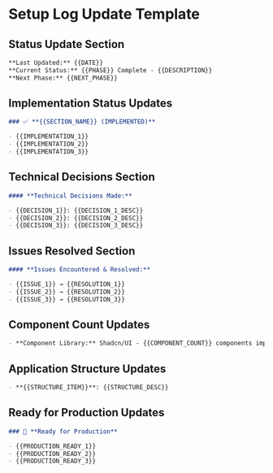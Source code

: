# Setup Log Update Template

## Status Update Section

```markdown
**Last Updated:** {{DATE}}  
**Current Status:** {{PHASE}} Complete - {{DESCRIPTION}}  
**Next Phase:** {{NEXT_PHASE}}
```

## Implementation Status Updates

```markdown
### ✅ **{{SECTION_NAME}} (IMPLEMENTED)**

- {{IMPLEMENTATION_1}}
- {{IMPLEMENTATION_2}}
- {{IMPLEMENTATION_3}}
```

## Technical Decisions Section

```markdown
#### **Technical Decisions Made:**

- {{DECISION_1}}: {{DECISION_1_DESC}}
- {{DECISION_2}}: {{DECISION_2_DESC}}
- {{DECISION_3}}: {{DECISION_3_DESC}}
```

## Issues Resolved Section

```markdown
#### **Issues Encountered & Resolved:**

- {{ISSUE_1}} → {{RESOLUTION_1}}
- {{ISSUE_2}} → {{RESOLUTION_2}}
- {{ISSUE_3}} → {{RESOLUTION_3}}
```

## Component Count Updates

```markdown
- **Component Library:** Shadcn/UI - {{COMPONENT_COUNT}} components implemented
```

## Application Structure Updates

```markdown
- **{{STRUCTURE_ITEM}}**: {{STRUCTURE_DESC}}
```

## Ready for Production Updates

```markdown
### 🚀 **Ready for Production**

- {{PRODUCTION_READY_1}}
- {{PRODUCTION_READY_2}}
- {{PRODUCTION_READY_3}}
```
